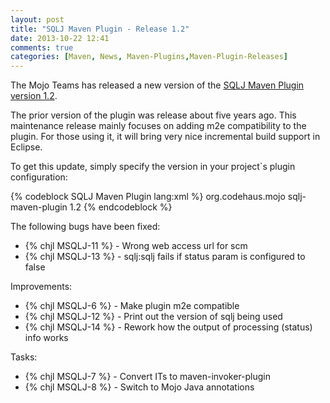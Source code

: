 ```yaml
---
layout: post
title: "SQLJ Maven Plugin - Release 1.2"
date: 2013-10-22 12:41
comments: true
categories: [Maven, News, Maven-Plugins,Maven-Plugin-Releases]
---
```


The Mojo Teams has released a new version of the [SQLJ Maven Plugin version 1.2](http://mojo.codehaus.org/sqlj-maven-plugin).

The prior version of the plugin was release about five years ago. This maintenance release mainly focuses on adding m2e 
compatibility to the plugin. For those using it, it will bring very nice incremental build support in Eclipse.

<!-- more -->

To get this update, simply specify the version in your project`s plugin configuration:

{% codeblock SQLJ Maven Plugin lang:xml %}
<plugin>
      <groupId>org.codehaus.mojo</groupId>
      <artifactId>sqlj-maven-plugin</artifactId>
      <version>1.2</version>
</plugin>
{% endcodeblock %}

The following bugs have been fixed:

 * {% chjl MSQLJ-11 %} - Wrong web access url for scm
 * {% chjl MSQLJ-13 %} - sqlj:sqlj fails if status param is configured to false 

Improvements:

 * {% chjl MSQLJ-6 %} - Make plugin m2e compatible 
 * {% chjl MSQLJ-12 %} - Print out the version of sqlj being used 
 * {% chjl MSQLJ-14 %} - Rework how the output of processing (status) info works 

Tasks:

 * {% chjl MSQLJ-7 %} - Convert ITs to maven-invoker-plugin 
 * {% chjl MSQLJ-8 %} - Switch to Mojo Java annotations 

